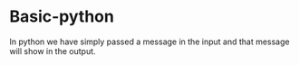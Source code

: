 # Basic-python
In python we have simply passed a message in the input and that message will show in the output.

